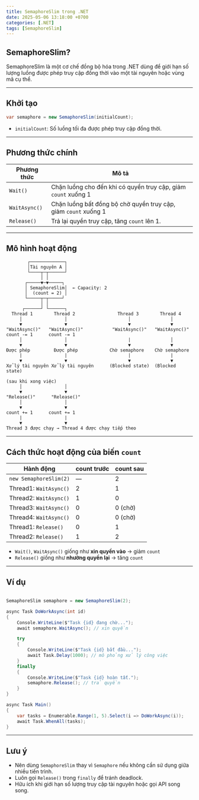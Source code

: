```yaml
---
title: SemaphoreSlim trong .NET
date: 2025-05-06 13:18:00 +0700
categories: [.NET]
tags: [SemaphoreSlim]
---
```


## SemaphoreSlim?

SemaphoreSlim là một cơ chế đồng bộ hóa trong .NET dùng để giới hạn số lượng luồng được phép truy cập đồng thời vào một tài nguyên hoặc vùng mã cụ thể.

---

## Khởi tạo

```csharp
var semaphore = new SemaphoreSlim(initialCount);
```

- `initialCount`: Số luồng tối đa được phép truy cập đồng thời.

---

## Phương thức chính

| Phương thức    | Mô tả                                                           |
|----------------|-----------------------------------------------------------------|
| `Wait()`       | Chặn luồng cho đến khi có quyền truy cập, giảm `count` xuống 1  |
| `WaitAsync()`  | Chặn luồng bất đồng bộ chờ quyền truy cập, giảm `count` xuống 1 |
| `Release()`    | Trả lại quyền truy cập, tăng `count` lên 1.                     

---

## Mô hình hoạt động

```text
        ┌─────────────┐
        │Tài nguyên A │
        └────┬─┬──────┘
             │ │
       ┌─────▼─▼─────┐
       │ SemaphoreSlim│  ← Capacity: 2
       │  (count = 2) │
       └─────┬─┬─────┘
             │ │
      ┌──────┘ └──────┐
  Thread 1        Thread 2                Thread 3        Thread 4
     │                │                       │               │
     ▼                ▼                       ▼               ▼
"WaitAsync()"   "WaitAsync()"           "WaitAsync()"   "WaitAsync()"
count -= 1      count -= 1
     │                │                       |               │
     ▼                ▼                       ▼               ▼
Được phép         Được phép            Chờ semaphore    Chờ semaphore
     |                |                       |               | 
     ▼                ▼                       ▼               ▼
Xử lý tài nguyên Xử lý tài nguyên      (Blocked state)  (Blocked state)

(sau khi xong việc)
     │                │
     ▼                ▼
"Release()"      "Release()"
     │                │
     ▼                ▼
count += 1      count += 1
     |                |
     ▼                ▼
Thread 3 được chạy → Thread 4 được chạy tiếp theo

```
---

## Cách thức hoạt động của biến `count`

| Hành động                | count trước | count sau |
|-------------------------|--------------|-----------|
| `new SemaphoreSlim(2)`  | —            | 2         |
| Thread1: `WaitAsync()`  | 2            | 1         |
| Thread2: `WaitAsync()`  | 1            | 0         |
| Thread3: `WaitAsync()`  | 0            | 0 (chờ)   |
| Thread4: `WaitAsync()`  | 0            | 0 (chờ)   |
| Thread1: `Release()`    | 0            | 1         |
| Thread2: `Release()`    | 1            | 2         |

- `Wait()`, `WaitAsync()` giống như **xin quyền vào** → giảm `count` 
- `Release()` giống như **nhường quyền lại** → tăng `count`

---

## Ví dụ

```csharp

SemaphoreSlim semaphore = new SemaphoreSlim(2);

async Task DoWorkAsync(int id)
{
    Console.WriteLine($"Task {id} đang chờ...");
    await semaphore.WaitAsync(); // xin quyền

    try
    {
        Console.WriteLine($"Task {id} bắt đầu...");
        await Task.Delay(1000); // mô phỏng xử lý công việc
    }
    finally
    {
        Console.WriteLine($"Task {id} hoàn tất.");
        semaphore.Release(); // trả quyền
    }
}

async Task Main()
{
    var tasks = Enumerable.Range(1, 5).Select(i => DoWorkAsync(i));
    await Task.WhenAll(tasks);
}

```

---

## Lưu ý

- Nên dùng `SemaphoreSlim` thay vì `Semaphore` nếu không cần sử dụng giữa nhiều tiến trình.
- Luôn gọi `Release()` trong `finally` để tránh deadlock.
- Hữu ích khi giới hạn số lượng truy cập tài nguyên hoặc gọi API song song.
